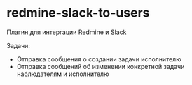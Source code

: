 redmine-slack-to-users
======================
Плагин для интергации Redmine и Slack

Задачи:
  - Отправка сообщения о создании задачи исполнителю
  - Отправка сообщений об изменении конкретной задачи наблюдателям и исполнителю
